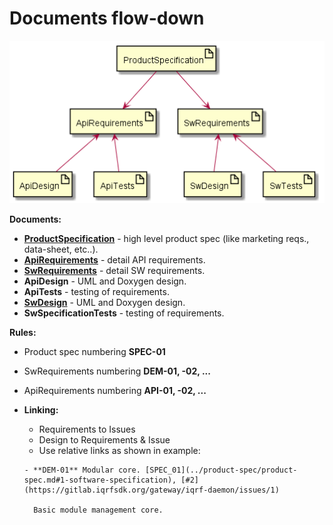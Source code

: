 # Documents flow-down

![docs-flowdown.png](uml/docs-flowdown.png)

**Documents:**
- **[ProductSpecification](product-spec/product-spec.md)** - high level product spec (like marketing reqs., data-sheet, etc..).
- **[ApiRequirements](api-reqs/api-reqs.md)** - detail API requirements.
- **[SwRequirements](sw-reqs/sw-reqs.md)** - detail SW requirements.
- **ApiDesign** - UML and Doxygen design.
- **ApiTests** - testing of requirements.
- **[SwDesign](sw-design/sw-design.md)** - UML and Doxygen design.
- **SwSpecificationTests** - testing of requirements.

**Rules:**
- Product spec numbering **SPEC-01**
- SwRequirements numbering **DEM-01, -02, ...**
- ApiRequirements numbering **API-01, -02, ...**
- **Linking:**
  - Requirements to Issues
  - Design to Requirements & Issue
  - Use relative links as shown in example:

  ```
  - **DEM-01** Modular core. [SPEC_01](../product-spec/product-spec.md#1-software-specification), [#2](https://gitlab.iqrfsdk.org/gateway/iqrf-daemon/issues/1)

    Basic module management core.
  ```
